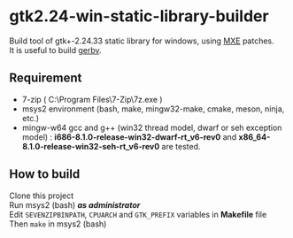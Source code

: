 # gtk2.24-win-static-library-builder
Build tool of gtk+-2.24.33 static library for windows, using [MXE](https://mxe.cc/) patches.  
It is useful to build [gerbv](https://github.com/gerbv/gerbv).

## Requirement
+ 7-zip ( C\:\\Program Files\\7-Zip\\7z.exe )
+ msys2 environment (bash, make, mingw32-make, cmake, meson, ninja, etc.)
+ mingw-w64 gcc and g++ (win32 thread model, dwarf or seh exception model) \: **i686-8.1.0-release-win32-dwarf-rt_v6-rev0** and **x86_64-8.1.0-release-win32-seh-rt_v6-rev0** are tested.

## How to build
Clone this project  
Run msys2 (bash) ***as administrator***  
Edit `SEVENZIPBINPATH`, `CPUARCH` and `GTK_PREFIX` variables in **Makefile** file  
Then `make` in msys2 (bash)
